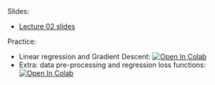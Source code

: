 Slides:
* [Lecture 02 slides](https://github.com/girafe-ai/ml-course/blob/25s_harbour/day02_linear_reg/ml_lect002_linear_regression_style.pdf)


Practice:

* Linear regression and Gradient Descent: [![Open In Colab](https://colab.research.google.com/assets/colab-badge.svg)](https://colab.research.google.com/github/girafe-ai/ml-course/blob/25s_harbour/day02_linear_reg/day02_linear_regression_and_sgd.ipynb)
* Extra: data pre-processing and regression loss functions: [![Open In Colab](https://colab.research.google.com/assets/colab-badge.svg)](https://colab.research.google.com/github/girafe-ai/ml-course/blob/25s_harbour/day02_linear_reg/day02_extra_data_preprocessing_example.ipynb)
